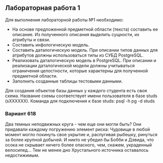 ## Лабораторная работа 1
Для выполнения лабораторной работы №1 необходимо:

- На основе предложенной предметной области (текста) составить ее описание. Из полученного описания выделить сущности, их атрибуты и связи.
- Составить инфологическую модель.
- Составить даталогическую модель. При описании типов данных для атрибутов должны использоваться типы из СУБД PostgreSQL.
- Реализовать даталогическую модель в PostgreSQL. При описании и реализации даталогической модели должны учитываться ограничения целостности, которые характерны для полученной предметной области.
- Заполнить созданные таблицы тестовыми данными.

Для создания объектов базы данных у каждого студента есть своя схема. Название схемы соответствует имени пользователя в базе studs (sXXXXXX). Команда для подключения к базе studs:
psql -h pg -d studs

### Вариант 618 
Два темных неподвижных круга - чем еще они могли быть? Они придавали каждому погружению элемент риска: Чудовище в любой момент могло покинуть свое укрытие и, распугивая рыбешку, ринуться за более крупной добычей. И никто не убедил бы Бобби и Дэвида, что осока не скрывает ничего более опасного, чем, скажем, украденный велосипед... Тем не менее дно Хрустального источника оставалось недостижимым.
